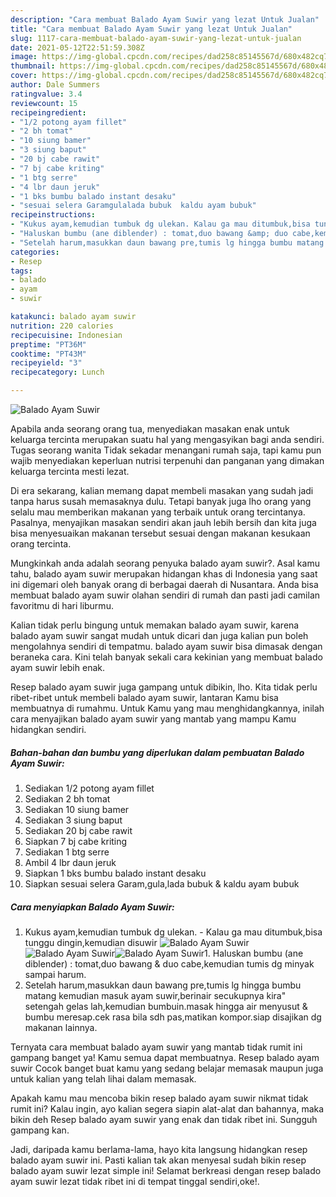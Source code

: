 ```yaml
---
description: "Cara membuat Balado Ayam Suwir yang lezat Untuk Jualan"
title: "Cara membuat Balado Ayam Suwir yang lezat Untuk Jualan"
slug: 1117-cara-membuat-balado-ayam-suwir-yang-lezat-untuk-jualan
date: 2021-05-12T22:51:59.308Z
image: https://img-global.cpcdn.com/recipes/dad258c85145567d/680x482cq70/balado-ayam-suwir-foto-resep-utama.jpg
thumbnail: https://img-global.cpcdn.com/recipes/dad258c85145567d/680x482cq70/balado-ayam-suwir-foto-resep-utama.jpg
cover: https://img-global.cpcdn.com/recipes/dad258c85145567d/680x482cq70/balado-ayam-suwir-foto-resep-utama.jpg
author: Dale Summers
ratingvalue: 3.4
reviewcount: 15
recipeingredient:
- "1/2 potong ayam fillet"
- "2 bh tomat"
- "10 siung bamer"
- "3 siung baput"
- "20 bj cabe rawit"
- "7 bj cabe kriting"
- "1 btg serre"
- "4 lbr daun jeruk"
- "1 bks bumbu balado instant desaku"
- "sesuai selera Garamgulalada bubuk  kaldu ayam bubuk"
recipeinstructions:
- "Kukus ayam,kemudian tumbuk dg ulekan. Kalau ga mau ditumbuk,bisa tunggu dingin,kemudian disuwir"
- "Haluskan bumbu (ane diblender) : tomat,duo bawang &amp; duo cabe,kemudian tumis dg minyak sampai harum."
- "Setelah harum,masukkan daun bawang pre,tumis lg hingga bumbu matang kemudian masuk ayam suwir,berinair secukupnya kira&#34; setengah gelas lah,kemudian bumbuin.masak hingga air menyusut &amp; bumbu meresap.cek rasa bila sdh pas,matikan kompor.siap disajikan dg makanan lainnya."
categories:
- Resep
tags:
- balado
- ayam
- suwir

katakunci: balado ayam suwir 
nutrition: 220 calories
recipecuisine: Indonesian
preptime: "PT36M"
cooktime: "PT43M"
recipeyield: "3"
recipecategory: Lunch

---
```



![Balado Ayam Suwir](https://img-global.cpcdn.com/recipes/dad258c85145567d/680x482cq70/balado-ayam-suwir-foto-resep-utama.jpg)

Apabila anda seorang orang tua, menyediakan masakan enak untuk keluarga tercinta merupakan suatu hal yang mengasyikan bagi anda sendiri. Tugas seorang  wanita Tidak sekadar menangani rumah saja, tapi kamu pun wajib menyediakan keperluan nutrisi terpenuhi dan panganan yang dimakan keluarga tercinta mesti lezat.

Di era  sekarang, kalian memang dapat membeli masakan yang sudah jadi tanpa harus susah memasaknya dulu. Tetapi banyak juga lho orang yang selalu mau memberikan makanan yang terbaik untuk orang tercintanya. Pasalnya, menyajikan masakan sendiri akan jauh lebih bersih dan kita juga bisa menyesuaikan makanan tersebut sesuai dengan makanan kesukaan orang tercinta. 



Mungkinkah anda adalah seorang penyuka balado ayam suwir?. Asal kamu tahu, balado ayam suwir merupakan hidangan khas di Indonesia yang saat ini digemari oleh banyak orang di berbagai daerah di Nusantara. Anda bisa membuat balado ayam suwir olahan sendiri di rumah dan pasti jadi camilan favoritmu di hari liburmu.

Kalian tidak perlu bingung untuk memakan balado ayam suwir, karena balado ayam suwir sangat mudah untuk dicari dan juga kalian pun boleh mengolahnya sendiri di tempatmu. balado ayam suwir bisa dimasak dengan beraneka cara. Kini telah banyak sekali cara kekinian yang membuat balado ayam suwir lebih enak.

Resep balado ayam suwir juga gampang untuk dibikin, lho. Kita tidak perlu ribet-ribet untuk membeli balado ayam suwir, lantaran Kamu bisa membuatnya di rumahmu. Untuk Kamu yang mau menghidangkannya, inilah cara menyajikan balado ayam suwir yang mantab yang mampu Kamu hidangkan sendiri.

<!--inarticleads1-->

##### Bahan-bahan dan bumbu yang diperlukan dalam pembuatan Balado Ayam Suwir:

1. Sediakan 1/2 potong ayam fillet
1. Sediakan 2 bh tomat
1. Sediakan 10 siung bamer
1. Sediakan 3 siung baput
1. Sediakan 20 bj cabe rawit
1. Siapkan 7 bj cabe kriting
1. Sediakan 1 btg serre
1. Ambil 4 lbr daun jeruk
1. Siapkan 1 bks bumbu balado instant desaku
1. Siapkan sesuai selera Garam,gula,lada bubuk &amp; kaldu ayam bubuk




<!--inarticleads2-->

##### Cara menyiapkan Balado Ayam Suwir:

1. Kukus ayam,kemudian tumbuk dg ulekan. - Kalau ga mau ditumbuk,bisa tunggu dingin,kemudian disuwir
<img src="https://img-global.cpcdn.com/steps/2e7b2543fb89df59/160x128cq70/balado-ayam-suwir-langkah-memasak-1-foto.jpg" alt="Balado Ayam Suwir"><img src="https://img-global.cpcdn.com/steps/9d14a46a1eea531a/160x128cq70/balado-ayam-suwir-langkah-memasak-1-foto.jpg" alt="Balado Ayam Suwir"><img src="https://img-global.cpcdn.com/steps/62310f4200685aea/160x128cq70/balado-ayam-suwir-langkah-memasak-1-foto.jpg" alt="Balado Ayam Suwir">1. Haluskan bumbu (ane diblender) : tomat,duo bawang &amp; duo cabe,kemudian tumis dg minyak sampai harum.
1. Setelah harum,masukkan daun bawang pre,tumis lg hingga bumbu matang kemudian masuk ayam suwir,berinair secukupnya kira&#34; setengah gelas lah,kemudian bumbuin.masak hingga air menyusut &amp; bumbu meresap.cek rasa bila sdh pas,matikan kompor.siap disajikan dg makanan lainnya.




Ternyata cara membuat balado ayam suwir yang mantab tidak rumit ini gampang banget ya! Kamu semua dapat membuatnya. Resep balado ayam suwir Cocok banget buat kamu yang sedang belajar memasak maupun juga untuk kalian yang telah lihai dalam memasak.

Apakah kamu mau mencoba bikin resep balado ayam suwir nikmat tidak rumit ini? Kalau ingin, ayo kalian segera siapin alat-alat dan bahannya, maka bikin deh Resep balado ayam suwir yang enak dan tidak ribet ini. Sungguh gampang kan. 

Jadi, daripada kamu berlama-lama, hayo kita langsung hidangkan resep balado ayam suwir ini. Pasti kalian tak akan menyesal sudah bikin resep balado ayam suwir lezat simple ini! Selamat berkreasi dengan resep balado ayam suwir lezat tidak ribet ini di tempat tinggal sendiri,oke!.

